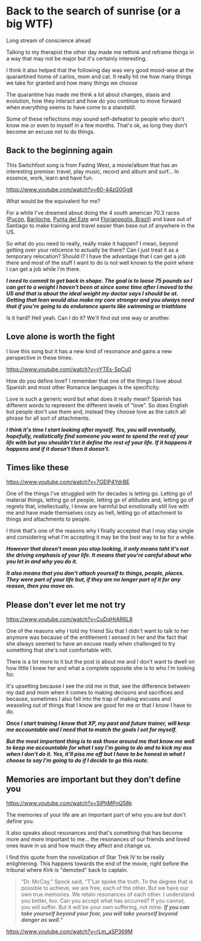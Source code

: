 # Back to the search of sunrise (or a big WTF)

Long stream of conscience ahead

Talking to my therapist the other day made me rethink and reframe things in a way that may not be major but it's certainly interesting.

I think it also helped that the following day was very good mood-wise at the quarantined home of carlos, mom and cat. It really hit me how many things we take for granted and how many things we choose

The quarantine has made me think a lot about changes, stasis and evolution, how they interact and how do you continue to move forward when everything seems to have come to a standstill.

Some of these reflections may sound self-defeatist to people who don't know me or even to myself in a few months. That's ok, as long they don't become an excuse not to do things.

## Back to the beginning again

This Switchfoot song is from Fading West, a movie/album that has an interesting premise: travel, play music, record and album and surf... In essence, work, learn and have fun.

https://www.youtube.com/watch?v=60-44zG0Gg8

<!-- back to the beginning again-->

What would be the equivalent for me?

For a while I've dreamed about doing the 4 south american 70.3 races ([Pucón](https://www.ironman.com/im703-pucon), [Bariloche](https://www.ironman.com/im703-bariloche), [Punta del Este](https://www.ironman.com/im703-punta-del-este) and [Florianopolis, Brazil](https://www.ironman.com/im703-florianopolis)) and base out of Santiago to make training and travel easier than base out of anywhere in the US.

So what do you need to really, really make it happen? I mean, beyond getting over your reticence to actually be there? Can I just treat it as a temporary relocation? Should I? I have the advantage that I can get a job there and most of the stuff I want to do is not well known to the point where I can get a job while I'm there.

***I need to commit to get back in shape. The goal is to loose 75 pounds so I can get to a weight I haven't been at since some time after I moved to the US and that is about the ideal weight my doctor says I should be at. Getting that lean would also make my core stronger and you always need that if you're going to do endurance sports like swimming or triathlons***

Is it hard? Hell yeah. Can I do it? We'll find out one way or another.

## Love alone is worth the fight

I love this song but it has a new kind of resonance and gains a new perspective in these times.

https://www.youtube.com/watch?v=vYTEs-SpCu0

<!-- Love Alone Is Worth The Fight - Live From Home -->

How do you define love?  I remember that one of the things I love about Spanish and most other Romance languages is the specificity.

Love is such a generic word but what does it really mean? Spanish has different words to represent the different levels of "love".  So does English but people don't use them and, instead they choose love as the catch all phrase for all sort of attachments.

***I think it's time I start looking after myself.  Yes, you will eventually, hopefully, realistically find someone you want to spend the rest of your life with but you shouldn't let it define the rest of your life. If it happens it happens and if it doesn't then it doesn't.***

## Times like these

https://www.youtube.com/watch?v=7GElP4YdrBE

<!-- Live Lounge Allstars - Times Like These (BBC Radio 1 Stay Home Live Lounge) -->

One of the things I've struggled with for decades is letting go. Letting go of material things, letting go of people, letting go of attitudes and, letting go of regrets that, intellectually, I know are harmful but emotionally still live with me and have made themselves cozy as hell, letting go of attachment to things and attachments to people.

I think that's one of the reasons why I finally accepted that I may stay single and considering what I'm accepting it may be the best way to be for a while.

***However that doesn't mean you stop looking, it only means taht it's not the driving emphasis of your life. It means that you're careful about who you let in and why you do it.***

***It also means that you don't attach yourself to things, people, places. They were part of your life but, if they are no longer part of it for any reason, then you move on.***

## Please don't ever let me not try

https://www.youtube.com/watch?v=CuDqHtAR6L8

<!-- U2 - Sometimes You Can't Make It On Your Own -->

One of the reasons why I told my friend Siu that I didn't want to talk to her anymore was because of the entitlement I sensed in her and the fact that she always seemed to have an excuse ready when challenged to try something that she's not comfortable with.

There is a lot more to it but the post is about me and I don't want to dwell on how little I knew her and what a complete opposite she is to who I'm looking for.

It's upsetting because I see the old me in that, see the difference between my dad and mom when it comes to making decisons and sacrifices and because, sometimes I also fall into the trap of making excuses and weaseling out of things that I know are good for me or that I know I have to do.

***Once I start training I know that XP, my past and future trainer, will keep me accountable and I need that to match the goals I set for myself.***

***But the most important thing is to ask those around me that know me well to keep me accountable for what I say I'm going to do and to kick my ass when I don't do it. Yes, it'll piss me off but I have to be honest in what I choose to say I'm going to do if I decide to go this route.***

## Memories are important but they don't define you

https://www.youtube.com/watch?v=SlPhMPnQ58k

The memories of your life are an important part of who you are but don't define you.

It also speaks about resonances and that's something that has become more and more important to me... the resonances of our friends and loved ones leave in us and how much they affect and change us.

I find this quote from the novelization of Star Trek IV to be really enlightening. This happens towards the end of the movie, right before the tribunal where Kirk is "demoted" back to captain.

> "Dr. McCoy," Spock said, "T'Lar spoke the truth. To the degree that is possible to achieve, we are free, each of the other. But we have our own true memories. We retain resonances of each other. I understand you better, too. Can you accept what has occurred? If you cannot, you will suffer. But it will be your own suffering, not mine. ***If you can take yourself beyond your fear, you will take yourself beyond danger as well."***



https://www.youtube.com/watch?v=rLm_aSP369M

<!-- Coldplay - The Scientist (UNSTAGED)-->
